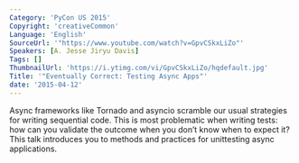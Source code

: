 ```yaml
---
Category: 'PyCon US 2015'
Copyright: 'creativeCommon'
Language: 'English'
SourceUrl: '"https://www.youtube.com/watch?v=GpvCSkxLiZo"'
Speakers: [A. Jesse Jiryu Davis]
Tags: []
ThumbnailUrl: 'https://i.ytimg.com/vi/GpvCSkxLiZo/hqdefault.jpg'
Title: '"Eventually Correct: Testing Async Apps"'
date: '2015-04-12'
---
```

Async frameworks like Tornado and asyncio scramble our usual strategies for writing sequential code. This is most problematic when writing tests: how can you validate the outcome when you don’t know when to expect it? This talk introduces you to methods and practices for unittesting async applications.

